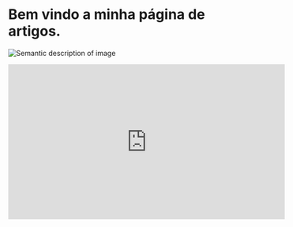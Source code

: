 # Bem vindo a minha página de artigos.
![Semantic description of image](https://img.freepik.com/free-vector/abstract-blue-geometric-shapes-background_1035-17545.jpg?w=2000 "Image Title")

<iframe width="560" height="315" src="https://www.youtube.com/embed/OUendP1b8FQ" title="YouTube video player" frameborder="0" allow="accelerometer; autoplay; clipboard-write; encrypted-media; gyroscope; picture-in-picture" allowfullscreen></iframe>
